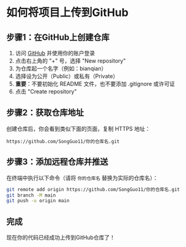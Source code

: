 # 如何将项目上传到GitHub

## 步骤1：在GitHub上创建仓库

1. 访问 [GitHub](https://github.com/) 并使用你的账户登录
2. 点击右上角的 "+" 号，选择 "New repository"
3. 为仓库起一个名字（例如：bianqian）
4. 选择设为公开（Public）或私有（Private）
5. **重要**：不要初始化 README 文件，也不要添加 .gitignore 或许可证
6. 点击 "Create repository"

## 步骤2：获取仓库地址

创建仓库后，你会看到类似下面的页面，复制 HTTPS 地址：
```
https://github.com/SongGuo11/你的仓库名.git
```

## 步骤3：添加远程仓库并推送

在终端中执行以下命令（请将 `你的仓库名` 替换为实际的仓库名）：

```bash
git remote add origin https://github.com/SongGuo11/你的仓库名.git
git branch -M main
git push -u origin main
```

## 完成

现在你的代码已经成功上传到GitHub仓库了！